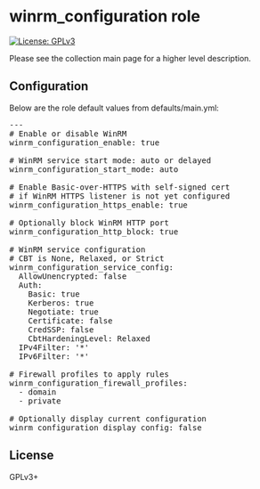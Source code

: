 # winrm_configuration role

[![License: GPLv3](https://img.shields.io/badge/license-GPLv3-brightgreen.svg)](https://www.gnu.org/licenses/gpl-3.0)

Please see the collection main page for a higher level description.

## Configuration

Below are the role default values from defaults/main.yml:

<pre>
---
# Enable or disable WinRM
winrm_configuration_enable: true

# WinRM service start mode: auto or delayed
winrm_configuration_start_mode: auto

# Enable Basic-over-HTTPS with self-signed cert
# if WinRM HTTPS listener is not yet configured
winrm_configuration_https_enable: true

# Optionally block WinRM HTTP port
winrm_configuration_http_block: true

# WinRM service configuration
# CBT is None, Relaxed, or Strict
winrm_configuration_service_config:
  AllowUnencrypted: false
  Auth:
    Basic: true
    Kerberos: true
    Negotiate: true
    Certificate: false
    CredSSP: false
    CbtHardeningLevel: Relaxed
  IPv4Filter: '*'
  IPv6Filter: '*'

# Firewall profiles to apply rules
winrm_configuration_firewall_profiles:
  - domain
  - private

# Optionally display current configuration
winrm_configuration_display_config: false
</pre>

## License

GPLv3+
